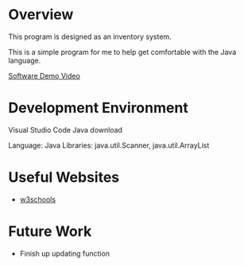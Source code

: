 # Overview

This program is designed as an inventory system.

This is a simple program for me to help get comfortable with the Java language.

[Software Demo Video](http://youtube.link.goes.here)

# Development Environment

Visual Studio Code
Java download

Language: Java
Libraries: java.util.Scanner, java.util.ArrayList

# Useful Websites

- [w3schools](https://www.w3schools.com/java/java_syntax.asp)

# Future Work
- Finish up updating function